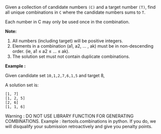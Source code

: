 Given a collection of candidate numbers `(C)` and a target number `(T)`, find all unique combinations in `C` where the candidate numbers sums to `T`.

Each number in C may only be used once in the combination.

**Note:**
1. All numbers (including target) will be positive integers.
2. Elements in a combination (a1, a2, … , ak) must be in non-descending order. (ie, a1 ≤ a2 ≤ … ≤ ak).
3. The solution set must not contain duplicate combinations.

**Example :**

Given candidate set `10,1,2,7,6,1,5` and target 8,

A solution set is:
```
[1, 7]
[1, 2, 5]
[2, 6]
[1, 1, 6]
```

Warning : DO NOT USE LIBRARY FUNCTION FOR GENERATING COMBINATIONS.
Example : itertools.combinations in python.
If you do, we will disqualify your submission retroactively and give you penalty points.